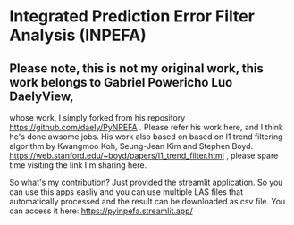 # Integrated Prediction Error Filter Analysis (INPEFA)

## Please note, this is not my original work, this work belongs to Gabriel Powericho Luo DaelyView,
whose work, I simply forked from his repository https://github.com/daeIy/PyNPEFA . Please refer his work here, and I think he's done awsome jobs. His work also based on  based on l1 trend filtering algorithm by
    Kwangmoo Koh, Seung-Jean Kim and Stephen Boyd.
    https://web.stanford.edu/~boyd/papers/l1_trend_filter.html , please spare time visiting the link I'm sharing here. 

So what's my contribution? Just provided the streamlit application. So you can use this apps easliy and you can use multiple LAS files that automatically processed and the result can be downloaded as csv file. You can access it here:
https://pyinpefa.streamlit.app/



